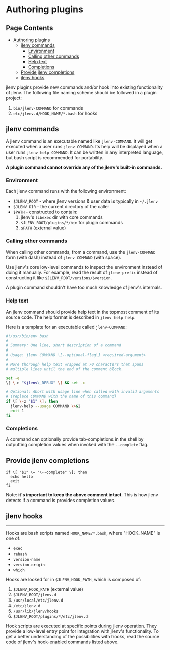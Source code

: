 # Authoring plugins

## Page Contents

* [Authoring plugins](#authoring-plugins)
  * [jlenv commands](#jlenv-commands)
      * [Environment](#environment)
      * [Calling other commands](#calling-other-commands)
      * [Help text](#help-text)
      * [Completions](#completions)
  * [Provide jlenv completions](#provide-jlenv-completions)
  * [jlenv hooks](#jlenv-hooks)
  
jlenv plugins provide new commands and/or hook into existing functionality of
jlenv. The following file naming scheme should be followed in a plugin project:

1. `bin/jlenv-COMMAND` for commands
1. `etc/jlenv.d/HOOK_NAME/*.bash` for hooks

## jlenv commands

A jlenv command is an executable named like `jlenv-COMMAND`. It will get
executed when a user runs `jlenv COMMAND`. 
Its help will be displayed when a user runs `jlenv help COMMAND`.
It can be written in any interpreted language, but bash script is recommended
for portability.

**A plugin command cannot override any of the jlenv's built-in commands.**

### Environment

Each jlenv command runs with the following environment:

*   `$JLENV_ROOT` - where jlenv versions & user data is typically in `~/.jlenv`
*   `$JLENV_DIR` - the current directory of the caller
*   `$PATH` - constructed to contain:
    1.  jlenv's `libexec` dir with core commands
    2.  `$JLENV_ROOT/plugins/*/bin` for plugin commands
    3.  `$PATH` (external value)

### Calling other commands

When calling other commands, from a command, use the `jlenv-COMMAND` form
(with dash) instead of `jlenv COMMAND` (with space).

Use jlenv's core low-level commands to inspect the environment instead of doing
it manually.
For example, read the result of `jlenv-prefix` instead of constructing it
like `$JLENV_ROOT/versions/$version`.

A plugin command shouldn't have too much knowledge of jlenv's internals.

### Help text

An jlenv command should provide help text in the topmost comment of its source
code.
The help format is described in `jlenv help help`.

Here is a template for an executable called `jlenv-COMMAND`:

```bash
#!/usr/bin/env bash
#
# Summary: One line, short description of a command
#
# Usage: jlenv COMMAND \[--optional-flag\] <required-argument>
#
# More thorough help text wrapped at 70 characters that spans
# multiple lines until the end of the comment block.

set -e
\[ \-n "$jlenv\_DEBUG" \] && set -x

# Optional: Abort with usage line when called with invalid arguments
# (replace COMMAND with the name of this command)
if \[ \-z "$1" \]; then
  jlenv-help --usage COMMAND \>&2
  exit 1
fi
```

### Completions

A command can optionally provide tab-completions in the shell by outputting
completion values when invoked with the `--complete` flag.

## Provide jlenv completions

```
if \[ "$1" \= "\--complete" \]; then
  echo hello
  exit
fi
```

Note: **it's important to keep the above comment intact**.
This is how jlenv detects if a command is provides completion values.

## jlenv hooks
---------------------------

Hooks are bash scripts named `HOOK_NAME/*.bash`, where "HOOK\_NAME" is one of:

* `exec`
* `rehash`
* `version-name`
* `version-origin`
* `which`

Hooks are looked for in `$JLENV_HOOK_PATH`, which is composed of:

1. `$JLENV_HOOK_PATH` (external value)
1. `$JLENV_ROOT/jlenv.d`
1. `/usr/local/etc/jlenv.d`
1. `/etc/jlenv.d`
1. `/usr/lib/jlenv/hooks`
1. `$JLENV_ROOT/plugins/*/etc/jlenv.d`

Hook scripts are executed at specific points during jlenv operation.
They provide a low-level entry point for integration with jlenv's functionality.
To get a better understanding of the possibilities with hooks, read the source
code of jlenv's hook-enabled commands listed above.
